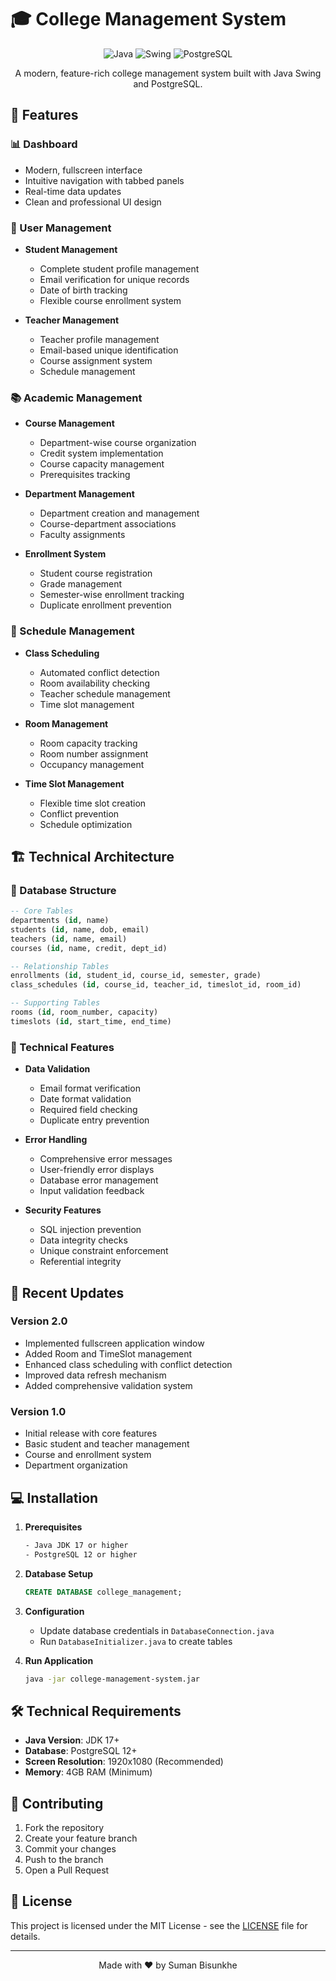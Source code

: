 # 🎓 College Management System

<div align="center">

![Java](https://img.shields.io/badge/Java-ED8B00?style=for-the-badge&logo=java&logoColor=white)
![Swing](https://img.shields.io/badge/Swing-4A90E2?style=for-the-badge&logo=java&logoColor=white)
![PostgreSQL](https://img.shields.io/badge/PostgreSQL-316192?style=for-the-badge&logo=postgresql&logoColor=white)

A modern, feature-rich college management system built with Java Swing and PostgreSQL.

</div>

## 🌟 Features

### 📊 Dashboard
- Modern, fullscreen interface
- Intuitive navigation with tabbed panels
- Real-time data updates
- Clean and professional UI design

### 👥 User Management
- **Student Management**
  - Complete student profile management
  - Email verification for unique records
  - Date of birth tracking
  - Flexible course enrollment system

- **Teacher Management**
  - Teacher profile management
  - Email-based unique identification
  - Course assignment system
  - Schedule management

### 📚 Academic Management
- **Course Management**
  - Department-wise course organization
  - Credit system implementation
  - Course capacity management
  - Prerequisites tracking

- **Department Management**
  - Department creation and management
  - Course-department associations
  - Faculty assignments

- **Enrollment System**
  - Student course registration
  - Grade management
  - Semester-wise enrollment tracking
  - Duplicate enrollment prevention

### 📅 Schedule Management
- **Class Scheduling**
  - Automated conflict detection
  - Room availability checking
  - Teacher schedule management
  - Time slot management

- **Room Management**
  - Room capacity tracking
  - Room number assignment
  - Occupancy management

- **Time Slot Management**
  - Flexible time slot creation
  - Conflict prevention
  - Schedule optimization

## 🏗️ Technical Architecture

### 💾 Database Structure
```sql
-- Core Tables
departments (id, name)
students (id, name, dob, email)
teachers (id, name, email)
courses (id, name, credit, dept_id)

-- Relationship Tables
enrollments (id, student_id, course_id, semester, grade)
class_schedules (id, course_id, teacher_id, timeslot_id, room_id)

-- Supporting Tables
rooms (id, room_number, capacity)
timeslots (id, start_time, end_time)
```

### 🔧 Technical Features
- **Data Validation**
  - Email format verification
  - Date format validation
  - Required field checking
  - Duplicate entry prevention

- **Error Handling**
  - Comprehensive error messages
  - User-friendly error displays
  - Database error management
  - Input validation feedback

- **Security Features**
  - SQL injection prevention
  - Data integrity checks
  - Unique constraint enforcement
  - Referential integrity

## 🚀 Recent Updates

### Version 2.0
- Implemented fullscreen application window
- Added Room and TimeSlot management
- Enhanced class scheduling with conflict detection
- Improved data refresh mechanism
- Added comprehensive validation system

### Version 1.0
- Initial release with core features
- Basic student and teacher management
- Course and enrollment system
- Department organization

## 💻 Installation

1. **Prerequisites**
   ```bash
   - Java JDK 17 or higher
   - PostgreSQL 12 or higher
   ```

2. **Database Setup**
   ```sql
   CREATE DATABASE college_management;
   ```

3. **Configuration**
   - Update database credentials in `DatabaseConnection.java`
   - Run `DatabaseInitializer.java` to create tables

4. **Run Application**
   ```bash
   java -jar college-management-system.jar
   ```

## 🛠️ Technical Requirements

- **Java Version**: JDK 17+
- **Database**: PostgreSQL 12+
- **Screen Resolution**: 1920x1080 (Recommended)
- **Memory**: 4GB RAM (Minimum)

## 🤝 Contributing

1. Fork the repository
2. Create your feature branch
3. Commit your changes
4. Push to the branch
5. Open a Pull Request

## 📝 License

This project is licensed under the MIT License - see the [LICENSE](LICENSE) file for details.

---
<div align="center">
Made with ❤️ by Suman Bisunkhe
</div> 